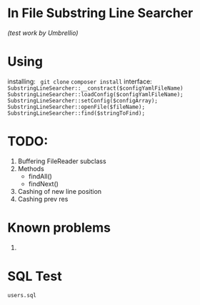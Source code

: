 # In File Substring Line Searcher 
*(test work by Umbrellio)*

# Using
 installing:
 ` git clone`
 `composer install`
 interface:
`SubstringLineSearcher::__constract($configYamlFileName)`
`SubstringLineSearcher::loadConfig($configYamlFileName);`
`SubstringLineSearcher::setConfig($configArray);`
`SubstringLineSearcher::openFile($fileName);`
`SubstringLineSearcher::find($stringToFind);`


# TODO:
1. Buffering FileReader subclass
2. Methods
   - findAll()
   - findNext()
3. Cashing of new line position
4. Cashing prev res

# Known problems
1. 

# SQL Test
  `users.sql`